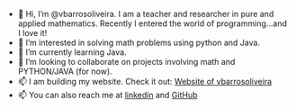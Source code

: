 - 👋 Hi, I’m @vbarrosoliveira. I am a teacher and researcher in pure and applied mathematics. Recently I entered the world of programming...and I love it!
- 👀 I’m interested in solving math problems using python and Java.
- 🌱 I’m currently learning Java.
- 💞️ I’m looking to collaborate on projects involving math and PYTHON/JAVA (for now).
- 📫 I am building my website. Check it out: <a href="https://s3.eu-west-3.amazonaws.com/vbarros.com/index.html">Website of vbarrosoliveira</a>
- 📫 You can also reach me at <a href="https://www.linkedin.com/feed/?trk=eml-email_accept_invite_single_01-header-6-home">linkedin</a> and <a href="https://github.com/vbarrosoliveira/vbarrosoliveira.git">GitHub</a>


<!---
vbarrosoliveira/vbarrosoliveira is a ✨ special ✨ repository because its `README.md` (this file) appears on your GitHub profile.
You can click the Preview link to take a look at your changes.
--->
